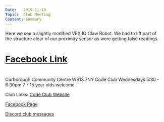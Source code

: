```yaml
---
Date:   2019-11-19
Topic:  Club Meeting
Content: Summary
---
```

Here we see a slightly modified VEX IQ Claw Robot. We had to lift part of the structure clear of our proximity sensor as were getting false readings.

# [Facebook Link](https://www.facebook.com/1481985248595237/posts/2384090241718062/)

#
Curborough Community Centre
WS13 7NY
Code Club
Wednesdays 5:30 - 6:30pm
7 - 15 year olds welcome

Club Links:
[Code Club Website](https://lichfield-code-club.github.io/)

[Facebook Page](https://www.facebook.com/LichfieldCoders)

[Discord club messages](https://discord.gg/szz6xGK)
